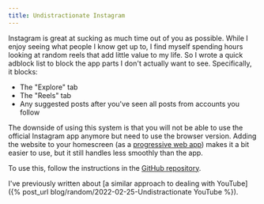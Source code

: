 ```yaml
---
title: Undistractionate Instagram
---
```


Instagram is great at sucking as much time out of you as possible. While I enjoy seeing what people I know get up to, I find myself spending hours looking at random reels that add little value to my life. So I wrote a quick adblock list to block the app parts I don't actually want to see. Specifically, it blocks:
- The "Explore" tab
- The "Reels" tab
- Any suggested posts after you've seen all posts from accounts you follow

The downside of using this system is that you will not be able to use the official Instagram app anymore but need to use the browser version. Adding the website to your homescreen (as a [progressive web app](https://en.wikipedia.org/wiki/Progressive_web_app)) makes it a bit easier to use, but it still handles less smoothly than the app.

To use this, follow the instructions in the [GitHub repository](https://github.com/riesentoaster/instagram-adblock/).

I've previously written about [a similar approach to dealing with YouTube]({% post_url blog/random/2022-02-25-Undistractionate YouTube %}).